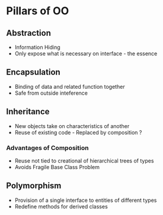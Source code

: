 # Pillars of OO

## Abstraction
- Information Hiding
- Only expose what is necessary on interface - the essence

## Encapsulation
- Binding of data and related function together
- Safe from outside inteference
  

## Inheritance
- New objects take on characteristics of another
- Reuse of existing code - Replaced by composition ?

### Advantages of Composition
- Reuse not tied to creational of hierarchical trees of types
- Avoids Fragile Base Class Problem

## Polymorphism
- Provision of a single interface to entities of different types
- Redefine methods for derived classes
